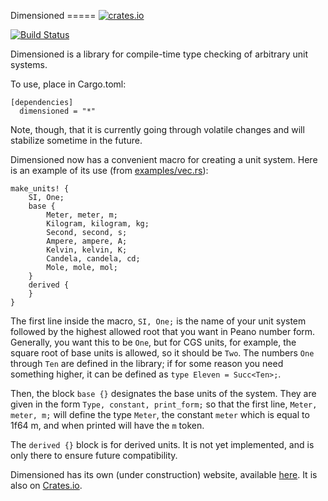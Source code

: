 Dimensioned =====
[![crates.io](https://img.shields.io/crates/v/units.svg)](https://crates.io/crates/units)

[![Build Status](https://travis-ci.org/paholg/dimensioned.svg?branch=master)](https://travis-ci.org/paholg/dimensioned)


Dimensioned is a library for compile-time type checking of arbitrary unit systems.

To use, place in Cargo.toml:

```
[dependencies]
  dimensioned = "*"
```

Note, though, that it is currently going through volatile changes and will stabilize
sometime in the future.

Dimensioned now has a convenient macro for creating a unit system. Here is an example of
its use (from
[examples/vec.rs](https://github.com/paholg/dimensioned/blob/master/examples/vec.rs)):

```
make_units! {
    SI, One;
    base {
        Meter, meter, m;
        Kilogram, kilogram, kg;
        Second, second, s;
        Ampere, ampere, A;
        Kelvin, kelvin, K;
        Candela, candela, cd;
        Mole, mole, mol;
    }
    derived {
    }
}
```

The first line inside the macro, `SI, One;` is the name of your unit system followed by
the highest allowed root that you want in Peano number form. Generally, you want this to
be `One`, but for CGS units, for example, the square root of base units is allowed, so
it should be `Two`. The numbers `One` through `Ten` are defined in the library; if for
some reason you need something higher, it can be defined as `type Eleven = Succ<Ten>;`.

Then, the block `base {}` designates the base units of the system. They are given in the
form `Type, constant, print_form;` so that the first line, `Meter, meter, m;` will
define the type `Meter`, the constant `meter` which is equal to 1f64 m, and when printed
will have the `m` token.

The `derived {}` block is for derived units. It is not yet implemented, and is only
there to ensure future compatibility.

Dimensioned has its own (under construction) website, available
[here](http://paholg.com/dimensioned/).  It is also on
[Crates.io](https://crates.io/crates/dimensioned/).
